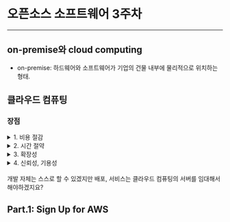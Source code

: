 # 오픈소스 소프트웨어 3주차

---

## on-premise와 cloud computing

- on-premise: 하드웨어와 소프트웨어가 기업의 건물 내부에 물리적으로 위치하는 형태.

## 클라우드 컴퓨팅

### 장점

<details>
<summary>1. 비용 절감</summary>
- usage(사용)에 따른 charge(비용)청구됨
</details>

<details>
<summary>2. 시간 절약</summary>
- 장소에 구애받지않고 몇분 안에 몇 번의 클릭만으로 deploy(배포)가능, 빠른 초기 설정 가능...
</details>

<details>
<summary>3. 확장성</summary>
- 사업 규모에 따른 확장 또는 축소
</details>

<details>
<summary>4. 신뢰성, 기용성</summary>
- 항상 available, 다른 기업에서 관리하기 때문에 그 노하우를 통해 항상 서비스가 가능
</details>
<br>
개발 자체는 스스로 할 수 있겠지만 배포, 서비스는 클라우드 컴퓨팅의 서버를 임대해서 해야하겠지요?

## Part.1: Sign Up for AWS
